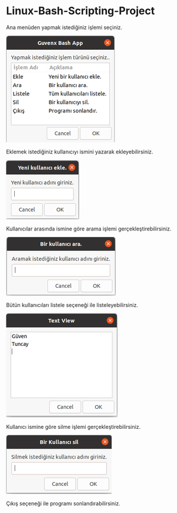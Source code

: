 # Linux-Bash-Scripting-Project

Ana menüden yapmak istediğiniz işlemi seçiniz.

![alt text](https://github.com/guventuncay/Linux-Bash-Scripting-Project/blob/main/images/main-menu.png?raw=true)

Eklemek istediğiniz kullanıcıyı ismini yazarak ekleyebilirsiniz.

![alt text](https://github.com/guventuncay/Linux-Bash-Scripting-Project/blob/main/images/add-user.png?raw=true)

Kullanıcılar arasında ismine göre arama işlemi gerçekleştirebilirsiniz.

![alt text](https://github.com/guventuncay/Linux-Bash-Scripting-Project/blob/main/images/search-user.png?raw=true)

Bütün kullanıcıları listele seçeneği ile listeleyebilirsiniz.

![alt text](https://github.com/guventuncay/Linux-Bash-Scripting-Project/blob/main/images/list-users.png?raw=true)

Kullanıcı ismine göre silme işlemi gerçekleştirebilirsiniz.

![alt text](https://github.com/guventuncay/Linux-Bash-Scripting-Project/blob/main/images/delete-user.png?raw=true)

Çıkış seçeneği ile programı sonlandırabilirsiniz.
